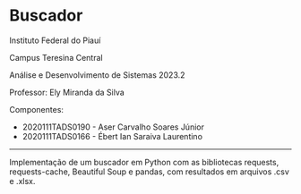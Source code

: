 # Buscador
Instituto Federal do Piauí

Campus Teresina Central

Análise e Desenvolvimento de Sistemas 2023.2

Professor: Ely Miranda da Silva

Componentes:
- 2020111TADS0190 - Aser Carvalho Soares Júnior
- 2020111TADS0166 - Ébert Ian Saraiva Laurentino

---
Implementação de um buscador em Python com as bibliotecas requests, requests-cache, Beautiful Soup e pandas, com resultados em arquivos .csv e .xlsx.
